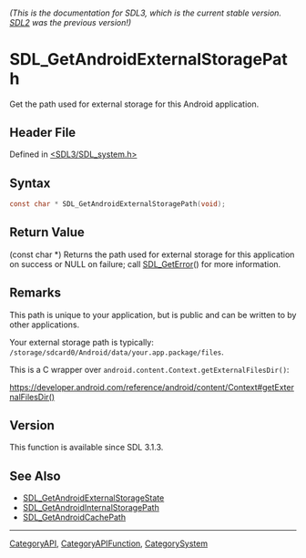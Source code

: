 ###### (This is the documentation for SDL3, which is the current stable version. [SDL2](https://wiki.libsdl.org/SDL2/) was the previous version!)
# SDL_GetAndroidExternalStoragePath

Get the path used for external storage for this Android application.

## Header File

Defined in [<SDL3/SDL_system.h>](https://github.com/libsdl-org/SDL/blob/main/include/SDL3/SDL_system.h)

## Syntax

```c
const char * SDL_GetAndroidExternalStoragePath(void);
```

## Return Value

(const char *) Returns the path used for external storage for this
application on success or NULL on failure; call
[SDL_GetError](SDL_GetError)() for more information.

## Remarks

This path is unique to your application, but is public and can be written
to by other applications.

Your external storage path is typically:
`/storage/sdcard0/Android/data/your.app.package/files`.

This is a C wrapper over `android.content.Context.getExternalFilesDir()`:

https://developer.android.com/reference/android/content/Context#getExternalFilesDir()

## Version

This function is available since SDL 3.1.3.

## See Also

- [SDL_GetAndroidExternalStorageState](SDL_GetAndroidExternalStorageState)
- [SDL_GetAndroidInternalStoragePath](SDL_GetAndroidInternalStoragePath)
- [SDL_GetAndroidCachePath](SDL_GetAndroidCachePath)

----
[CategoryAPI](CategoryAPI), [CategoryAPIFunction](CategoryAPIFunction), [CategorySystem](CategorySystem)

